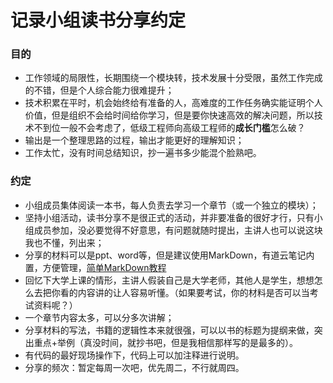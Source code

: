 # 记录小组读书分享约定

### 目的
- 工作领域的局限性，长期围绕一个模块转，技术发展十分受限，虽然工作完成的不错，但是个人综合能力很难提升；
- 技术积累在平时，机会始终给有准备的人，高难度的工作任务确实能证明个人价值，但是组织不会给时间给你学习，但是要你快速高效的解决问题，所以技术不到位一般不会考虑了，低级工程师向高级工程师的**成长门槛**怎么破？
- 输出是一个整理思路的过程，输出才能更好的理解知识；
- 工作太忙，没有时间总结知识，抄一遍书多少能混个脸熟吧。

### 约定
- 小组成员集体阅读一本书，每人负责去学习一个章节（或一个独立的模块）；
- 坚持小组活动，读书分享不是很正式的活动，并非要准备的很好才行，只有小组成员参加，没必要觉得不好意思，有问题就随时提出，主讲人也可以说这块我也不懂，列出来；
- 分享的材料可以是ppt、word等，但是建议使用MarkDown，有道云笔记内置，方便管理，[简单MarkDown教程](http://www.wiz.cn/feature-markdown.html)
- 回忆下大学上课的情形，主讲人假装自己是大学老师，其他人是学生，想想怎么去把你看的内容讲的让人容易听懂。（如果要考试，你的材料是否可以当考试资料呢？）
- 一个章节内容太多，可以分多次讲解；
- 分享材料的写法，书籍的逻辑性本来就很强，可以以书的标题为提纲来做，突出重点+举例（真没时间，就抄书吧，但是我相信那样写的是最多的）。
- 有代码的最好现场操作下，代码上可以加注释进行说明。
- 分享的频次：暂定每周一次吧，优先周二，不行就周四。